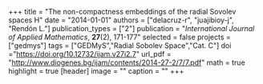 +++
title = "The non-compactness embeddings of the radial Sovolev spaces H"
date = "2014-01-01"
authors = ["delacruz-r", "juajibioy-j", "Rendón L."]
publication_types = ["2"]
publication = "*International Journal of Applied Mathematics*, **27**(2), 171-177"
selected = false
projects = ["gedmys"]
tags = ["GEDMyS","Radial Sobolev Space","Cat. C"]
doi ="https://doi.org/10.12732/ijam.v27i2.7"
url_pdf = "http://www.diogenes.bg/ijam/contents/2014-27-2/7/7.pdf"
math = true
highlight = true
[header]
image = ""
caption = ""
+++
